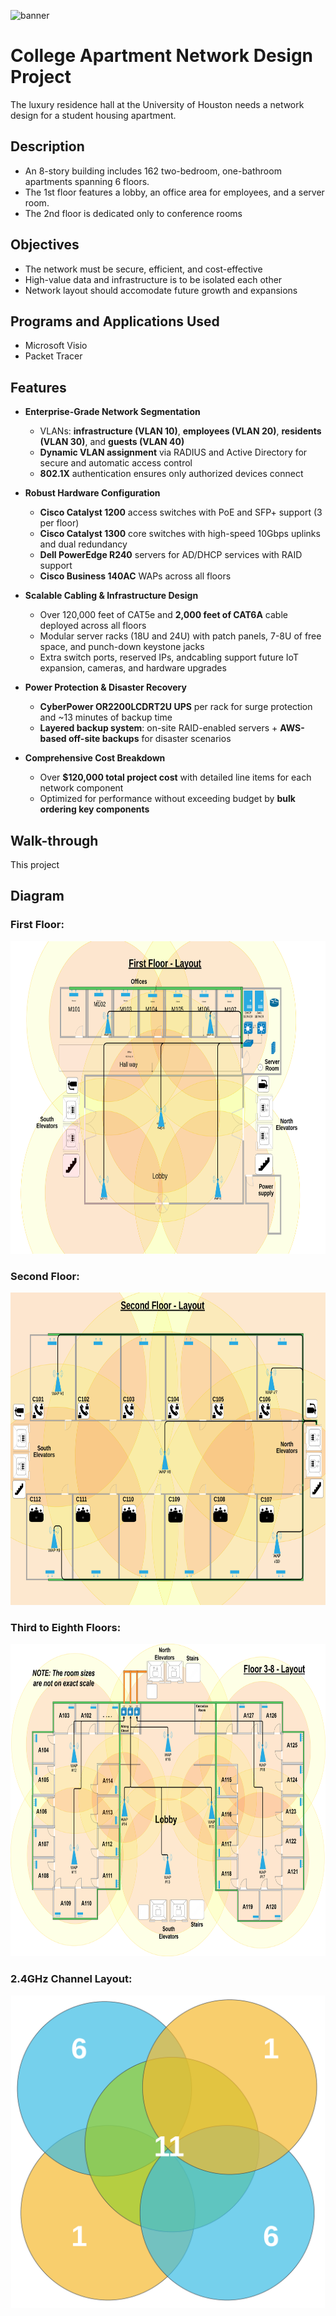 ![banner](https://informationage-production.s3.amazonaws.com/uploads/2022/10/AdobeStock_144479354-1568x1039.jpeg)

# College Apartment Network Design Project
The luxury residence hall at the University of Houston needs a network design for a student housing apartment. 

## Description
-  An 8-story building includes 162 two-bedroom, one-bathroom apartments spanning 6 floors.
-  The 1st floor features a lobby, an office area for employees, and a server room.
-  The 2nd floor is dedicated only to conference rooms

## Objectives
- The network must be secure, efficient, and cost-effective
- High-value data and infrastructure is to be isolated each other
- Network layout should accomodate future growth and expansions

## Programs and Applications Used
- Microsoft Visio
- Packet Tracer

## Features
- **Enterprise-Grade Network Segmentation**  
  - VLANs: **infrastructure (VLAN 10)**, **employees (VLAN 20)**, **residents (VLAN 30)**, and **guests (VLAN 40)**  
  - **Dynamic VLAN assignment** via RADIUS and Active Directory for secure and automatic access control  
  - **802.1X** authentication ensures only authorized devices connect

- **Robust Hardware Configuration**  
  - **Cisco Catalyst 1200** access switches with PoE and SFP+ support (3 per floor)  
  - **Cisco Catalyst 1300** core switches with high-speed 10Gbps uplinks and dual redundancy  
  - **Dell PowerEdge R240** servers for AD/DHCP services with RAID support
  - **Cisco Business 140AC** WAPs across all floors  

- **Scalable Cabling & Infrastructure Design**  
  - Over 120,000 feet of CAT5e and **2,000 feet of CAT6A** cable deployed across all floors  
  - Modular server racks (18U and 24U) with patch panels, 7-8U of free space, and punch-down keystone jacks  
  - Extra switch ports, reserved IPs, andcabling support future IoT expansion, cameras, and hardware upgrades

- **Power Protection & Disaster Recovery**  
  - **CyberPower OR2200LCDRT2U UPS** per rack for surge protection and ~13 minutes of backup time
  - **Layered backup system**: on-site RAID-enabled servers + **AWS-based off-site backups** for disaster scenarios  

- **Comprehensive Cost Breakdown**  
  - Over **$120,000 total project cost** with detailed line items for each network component  
  - Optimized for performance without exceeding budget by **bulk ordering key components**

## Walk-through
This project

## Diagram

### First Floor:
<div align="center">
  <img src="Floor1.png" alt="First Floor Diagram" height="500">
</div>

### Second Floor:
<div align="center">
  <img src="Floor2.png" alt="Second Floor Diagram" height="500">
</div>

### Third to Eighth Floors:
<div align="center">
  <img src="Floor3-8.png" alt="Third to Eighth Floor Diagram" height="500">
</div>

### 2.4GHz Channel Layout:
<div align="center">
  <img src="2.4GHz-Channel-Configuration.png" alt="2.4GHz Channel Diagram" height="500">
</div>


